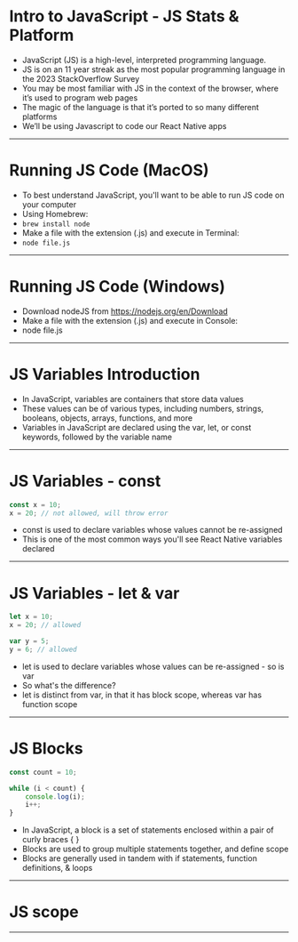 # Intro to JavaScript - JS Stats & Platform

* JavaScript (JS) is a high-level, interpreted programming language. 
* JS is on an 11 year streak as the most popular programming language in the 2023 StackOverflow Survey <!-- .element: class="fragment" -->
* You may be most familiar with JS in the context of the browser, where it’s used to program web pages <!-- .element: class="fragment" -->
* The magic of the language is that it’s ported to so many different platforms <!-- .element: class="fragment" -->
* We’ll be using Javascript to code our React Native apps <!-- .element: class="fragment" -->

---

# Running JS Code (MacOS)

* To best understand JavaScript, you'll want to be able to run JS code on your computer
* Using Homebrew: <!-- .element: class="fragment" --> 
* <code>brew install node</code> <!-- .element: class="fragment" -->
* Make a file with the extension (.js) and execute in Terminal: <!-- .element: class="fragment" -->
* <code>node file.js</code> <!-- .element: class="fragment" -->

---

# Running JS Code (Windows)

* Download nodeJS from https://nodejs.org/en/Download
* Make a file with the extension (.js) and execute in Console:  <!-- .element: class="fragment" -->
* node file.js <!-- .element: class="fragment" -->

---

# JS Variables Introduction

* In JavaScript, variables are containers that store data values
* These values can be of various types, including numbers, strings, booleans, objects, arrays, functions, and more <!-- .element: class="fragment" -->
* Variables in JavaScript are declared using the var, let, or const keywords, followed by the variable name <!-- .element: class="fragment" -->

---

# JS Variables - const

```js 
const x = 10;
x = 20; // not allowed, will throw error
```

* const is used to declare variables whose values cannot be re-assigned
* This is one of the most common ways you'll see React Native variables declared <!-- .element: class="fragment" -->

---

# JS Variables - let & var

```js
let x = 10;
x = 20; // allowed

var y = 5;
y = 6; // allowed
```

* let is used to declare variables whose values can be re-assigned - so is var
* So what's the difference? <!-- .element: class="fragment" -->
* let is distinct from var, in that it has block scope, whereas var has function scope <!-- .element: class="fragment" -->

---

# JS Blocks

```js
const count = 10;

while (i < count) { 
	console.log(i);
	i++;
}
```

* In JavaScript, a block is a set of statements enclosed within a pair of curly braces { }
* Blocks are used to group multiple statements together, and define scope <!-- .element: class="fragment" -->
* Blocks are generally used in tandem with if statements, function definitions, & loops <!-- .element: class="fragment" -->

---

# JS scope

---